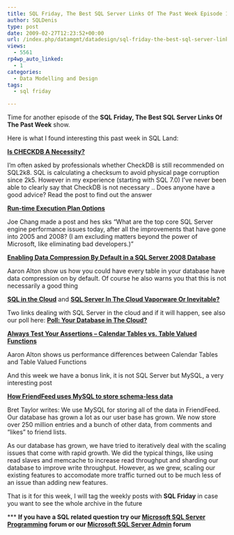 ```yaml
---
title: SQL Friday, The Best SQL Server Links Of The Past Week Episode 13
author: SQLDenis
type: post
date: 2009-02-27T12:23:52+00:00
url: /index.php/datamgmt/datadesign/sql-friday-the-best-sql-server-links-of-13/
views:
  - 5561
rp4wp_auto_linked:
  - 1
categories:
  - Data Modelling and Design
tags:
  - sql friday

---
```

Time for another episode of the **SQL Friday, The Best SQL Server Links Of The Past Week** show.
  
Here is what I found interesting this past week in SQL Land:

**[Is CHECKDB A Necessity?][1]**
  
I&#8217;m often asked by professionals whether CheckDB is still recommended on SQL2k8. SQL is calculating a checksum to avoid physical page corruption since 2k5. However in my experience (starting with SQL 7.0) I’ve never been able to clearly say that CheckDB is not necessary .. Does anyone have a good advice? Read the post to find out the answer

**[Run-time Execution Plan Options][2]**
  
Joe Chang made a post and hes sks &#8220;What are the top core SQL Server engine performance issues today, after all the improvements that have gone into 2005 and 2008? (I am excluding matters beyond the power of Microsoft, like eliminating bad developers.)&#8221;

**[Enabling Data Compression By Default in a SQL Server 2008 Database][3]**
  
Aaron Alton show us how you could have every table in your database have data compression on by default. Of course he also warns you that this is not necessarily a good thing

**[SQL in the Cloud][4]** and **[SQL Server In The Cloud Vaporware Or Inevitable?][5]**
  
Two links dealing with SQL Server in the cloud and if it will happen, see also our poll here: **[Poll: Your Database in The Cloud?][6]**

**[Always Test Your Assertions – Calendar Tables vs. Table Valued Functions][7]**
  
Aaron Alton shows us performance differences between Calendar Tables and Table Valued Functions

And this week we have a bonus link, it is not SQL Server but MySQL, a very interesting post

**[How FriendFeed uses MySQL to store schema-less data][8]**
  
Bret Taylor writes: We use MySQL for storing all of the data in FriendFeed. Our database has grown a lot as our user base has grown. We now store over 250 million entries and a bunch of other data, from comments and &#8220;likes&#8221; to friend lists.

As our database has grown, we have tried to iteratively deal with the scaling issues that come with rapid growth. We did the typical things, like using read slaves and memcache to increase read throughput and sharding our database to improve write throughput. However, as we grew, scaling our existing features to accomodate more traffic turned out to be much less of an issue than adding new features.



That is it for this week, I will tag the weekly posts with **SQL Friday** in case you want to see the whole archive in the future

\*** **If you have a SQL related question try our [Microsoft SQL Server Programming][9] forum or our [Microsoft SQL Server Admin][10] forum**<ins></ins>

 [1]: http://blogs.msdn.com/psssql/archive/2009/02/20/sql-server-is-checkdb-a-necessity.aspx
 [2]: http://sqlblog.com/blogs/joe_chang/archive/2009/02/21/run-time-execution-plan-options.aspx
 [3]: http://feedproxy.google.com/~r/TheHobt/~3/yC00L4Ps7o0/enabling-data-compression-by-default-in.html
 [4]: http://sqlblog.com/blogs/paul_nielsen/archive/2009/02/24/sql-in-the-cloud.aspx
 [5]: http://sqlblog.com/blogs/denis_gobo/archive/2009/02/25/12206.aspx
 [6]: http://forum.ltd.local/viewtopic.php?f=17&t=4736
 [7]: http://feedproxy.google.com/~r/TheHobt/~3/HuP8wH5GltI/always-test-your-assertions-calendar.html
 [8]: http://bret.appspot.com/entry/how-friendfeed-uses-mysql
 [9]: http://forum.ltd.local/viewforum.php?f=17
 [10]: http://forum.ltd.local/viewforum.php?f=22